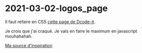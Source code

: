 # 2021-03-02-logos_page

Il faut refaire en CSS [cette page de Dcode-it](https://www.dcode-it.com/Projects).

Je crois que j'ai craqué. Je vais en faire le maximum en javascript mouhahahah.

[Ma source d'inspiration](http://css-workshop.com/hover-box-text-over-images-on-hover-and-more/)
